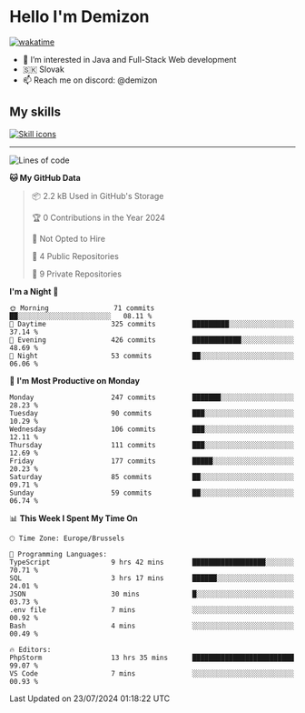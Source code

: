 # Hello I'm Demizon
[![wakatime](https://wakatime.com/badge/user/6ad1949f-d6d7-44f9-9eee-c35e54cc499b.svg)](https://wakatime.com/@6ad1949f-d6d7-44f9-9eee-c35e54cc499b)
- 👀 I’m interested in Java and Full-Stack Web development
- 🇸🇰 Slovak
- 📫 Reach me on discord: @demizon

## My skills
[![Skill icons](https://skillicons.dev/icons?i=java,js,ts,html,css,react,nextjs,tailwind,supabase,py,git,docker,linux,mysql,postgres,mongo&theme=dark)](https://github.com/Demizon3433)

---

<!--START_SECTION:waka-->
![Lines of code](https://img.shields.io/badge/From%20Hello%20World%20I%27ve%20Written-258.6%20thousand%20lines%20of%20code-blue)

**🐱 My GitHub Data** 

> 📦 2.2 kB Used in GitHub's Storage 
 > 
> 🏆 0 Contributions in the Year 2024
 > 
> 🚫 Not Opted to Hire
 > 
> 📜 4 Public Repositories 
 > 
> 🔑 9 Private Repositories 
 > 
**I'm a Night 🦉** 

```text
🌞 Morning                71 commits          ██░░░░░░░░░░░░░░░░░░░░░░░   08.11 % 
🌆 Daytime                325 commits         █████████░░░░░░░░░░░░░░░░   37.14 % 
🌃 Evening                426 commits         ████████████░░░░░░░░░░░░░   48.69 % 
🌙 Night                  53 commits          ██░░░░░░░░░░░░░░░░░░░░░░░   06.06 % 
```
📅 **I'm Most Productive on Monday** 

```text
Monday                   247 commits         ███████░░░░░░░░░░░░░░░░░░   28.23 % 
Tuesday                  90 commits          ███░░░░░░░░░░░░░░░░░░░░░░   10.29 % 
Wednesday                106 commits         ███░░░░░░░░░░░░░░░░░░░░░░   12.11 % 
Thursday                 111 commits         ███░░░░░░░░░░░░░░░░░░░░░░   12.69 % 
Friday                   177 commits         █████░░░░░░░░░░░░░░░░░░░░   20.23 % 
Saturday                 85 commits          ██░░░░░░░░░░░░░░░░░░░░░░░   09.71 % 
Sunday                   59 commits          ██░░░░░░░░░░░░░░░░░░░░░░░   06.74 % 
```


📊 **This Week I Spent My Time On** 

```text
🕑︎ Time Zone: Europe/Brussels

💬 Programming Languages: 
TypeScript               9 hrs 42 mins       ██████████████████░░░░░░░   70.71 % 
SQL                      3 hrs 17 mins       ██████░░░░░░░░░░░░░░░░░░░   24.01 % 
JSON                     30 mins             █░░░░░░░░░░░░░░░░░░░░░░░░   03.73 % 
.env file                7 mins              ░░░░░░░░░░░░░░░░░░░░░░░░░   00.92 % 
Bash                     4 mins              ░░░░░░░░░░░░░░░░░░░░░░░░░   00.49 % 

🔥 Editors: 
PhpStorm                 13 hrs 35 mins      █████████████████████████   99.07 % 
VS Code                  7 mins              ░░░░░░░░░░░░░░░░░░░░░░░░░   00.93 % 
```


 Last Updated on 23/07/2024 01:18:22 UTC
<!--END_SECTION:waka-->
